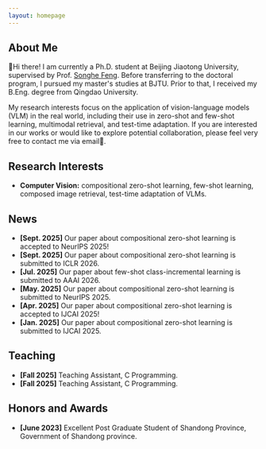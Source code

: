 ```yaml
---
layout: homepage
---
```


## About Me

👋Hi there! I am currently a Ph.D. student at Beijing Jiaotong University, supervised by Prof. [Songhe Feng](https://faculty.bjtu.edu.cn/8407/). Before transferring to the doctoral program, I pursued my master's studies at BJTU. Prior to that, I received my B.Eng. degree from Qingdao University.

My research interests focus on the application of vision-language models (VLM) in the real world, including their use in zero-shot and few-shot learning, multimodal retrieval, and test-time adaptation. If you are interested in our works or would like to explore potential collaboration, please feel very free to contact me via email🙌.

## Research Interests

- **Computer Vision:** compositional zero-shot learning, few-shot learning, composed image retrieval, test-time adaptation of VLMs.

## News

- **[Sept. 2025]** Our paper about compositional zero-shot learning is accepted to NeurIPS 2025!
- **[Sept. 2025]** Our paper about compositional zero-shot learning is submitted to ICLR 2026.
- **[Jul. 2025]** Our paper about few-shot class-incremental learning is submitted to AAAI 2026.
- **[May. 2025]** Our paper about compositional zero-shot learning is submitted to NeurIPS 2025.
- **[Apr. 2025]** Our paper about compositional zero-shot learning is accepted to IJCAI 2025!
- **[Jan. 2025]** Our paper about compositional zero-shot learning is submitted to IJCAI 2025.



<!-- {% include_relative _includes/services.md %} -->

## Teaching

- **[Fall 2025]**  Teaching Assistant, C Programming.
- **[Fall 2025]**  Teaching Assistant, C Programming.
 
## Honors and Awards

- **[June 2023]**  Excellent Post Graduate Student of Shandong Province, Government of Shandong province.
